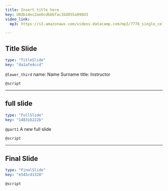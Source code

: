 ```yaml
---
title: Insert title here
key: d8db14ec2ae0cdbbbfac1bd055a998d3
video_link:
  mp3: https://s3.amazonaws.com/videos.datacamp.com/mp3/7778_single_cell_RNA_seq_workflows_in_r/v1/7778_ch1_1.mp3

---
```

## Title Slide

```yaml
type: "TitleSlide"
key: "da1afe4ccd"
```

`@lower_third`
name: Name Surname
title: Instructor


`@script`



---
## full slide

```yaml
type: "FullSlide"
key: "148316222b"
```

`@part1`
A new full slide


`@script`



---
## Final Slide

```yaml
type: "FinalSlide"
key: "e545cd1328"
```

`@script`


